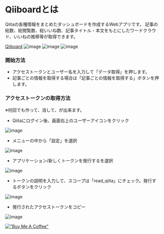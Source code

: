 
# Qiiboardとは
Qiitaの各種情報をまとめたダッシュボードを作成するWebアプリです。
記事の総数、総閲覧数、総いいね数、記事タイトル・本文をもとにしたワードクラウド、いいねの推移等が取得できます。

[Qiiboard](https://qiiboard.fly.dev/)
![image](https://github.com/ppspps824/Qiiboard/assets/34480286/a3d16da6-b3c2-4d90-8970-557403bda659)
![image](https://github.com/ppspps824/Qiiboard/assets/34480286/b186f061-b28c-4a4c-b0f1-b3cf75d7945d)
![image](https://github.com/ppspps824/Qiiboard/assets/34480286/90a1c39a-213e-45db-9190-18bfdcc42db4)


### 開始方法
- アクセストークンとユーザー名を入力して「データ取得」を押します。
- 記事ごとの情報を取得する場合は「記事ごとの情報を取得する」ボタンを押します。

### アクセストークンの取得方法
※何回でも作って、消して、が出来ます。
- Qiitaにログイン後、画面右上のユーザーアイコンをクリック
  
![image](https://github.com/ppspps824/Qiiboard/assets/34480286/61065ead-bf79-44dc-b174-a8790e22051a)

- メニューの中から「設定」を選択
  
![image](https://github.com/ppspps824/Qiiboard/assets/34480286/266f4aa7-3644-4487-87ab-b3f7ea504d3c)

- アプリケーション/新しくトークンを発行するを選択
  
![image](https://github.com/ppspps824/Qiiboard/assets/34480286/e2d3ebd1-5101-4c4d-aac8-7aaf4cbe53d1)

- トークンの説明を入力して、スコープは「read_qiita」にチェック。発行するボタンをクリック
  
![image](https://github.com/ppspps824/Qiiboard/assets/34480286/f44852f4-d0e9-4041-8a64-6425ca9e929a)

- 発行されたアクセストークンをコピー
  
![image](https://github.com/ppspps824/Qiiboard/assets/34480286/d1d03276-9da4-49ea-beaa-fa7dbfdb2ed9)



[!["Buy Me A Coffee"](https://www.buymeacoffee.com/assets/img/custom_images/orange_img.png)](https://www.buymeacoffee.com/papasim824C)
